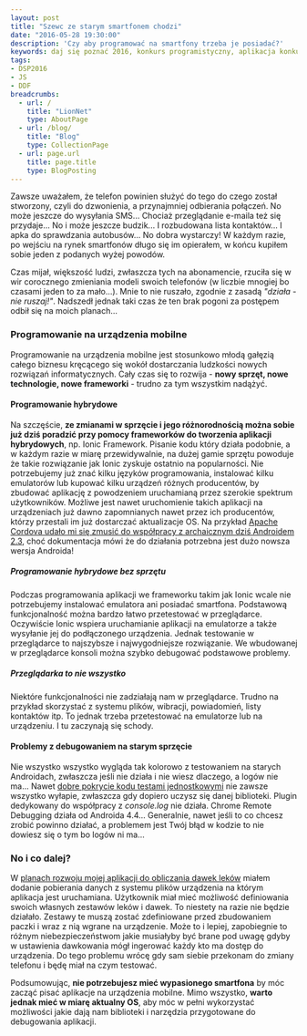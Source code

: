 ```yaml
---
layout: post
title: "Szewc ze starym smartfonem chodzi"
date: "2016-05-28 19:30:00"
description: 'Czy aby programować na smartfony trzeba je posiadać?'
keywords: daj się poznać 2016, konkurs programistyczny, aplikacja konkursowa, drug dose framework, aplikacja mobilna, pas pediatryczny, dawkowanie leków, ionic framework, angularjs, smartfony, android, programowanie na urządzenia mobilne, apache cordova, testowanie aplikacji mobilnych
tags:
- DSP2016
- JS
- DDF
breadcrumbs:
  - url: /
    title: "LionNet"
    type: AboutPage
  - url: /blog/
    title: "Blog"
    type: CollectionPage
  - url: page.url
    title: page.title
    type: BlogPosting
---
```


Zawsze uważałem, że telefon powinien służyć do tego do czego został stworzony, 
czyli do dzwonienia, a przynajmniej odbierania połączeń. No może jeszcze do 
wysyłania SMS... Chociaż przeglądanie e-maila też się przydaje... No i może 
jeszcze budzik... I rozbudowana lista kontaktów... I apka do sprawdzania 
autobusów... No dobra wystarczy! W każdym razie, po wejściu na rynek smartfonów
długo się im opierałem, w końcu kupiłem sobie jeden z podanych wyżej powodów. 

Czas mijał, większość ludzi, zwłaszcza tych na abonamencie, rzuciła się w wir 
corocznego zmieniania modeli swoich telefonów (w liczbie mnogiej bo czasami 
jeden to za mało...). Mnie to nie ruszało, zgodnie z zasadą *"działa - nie 
ruszaj!"*. Nadszedł jednak taki czas że ten brak pogoni za postępem odbił się 
na moich planach...

### Programowanie na urządzenia mobilne

Programowanie na urządzenia mobilne jest stosunkowo młodą gałęzią całego biznesu
kręcącego się wokół dostarczania ludzkości nowych rozwiązań informatycznych.
Cały czas się to rozwija - **nowy sprzęt, nowe technologie, nowe frameworki** - 
trudno za tym wszystkim nadążyć. 

#### Programowanie hybrydowe

Na szczęście, **ze zmianami w sprzęcie i jego różnorodnością
można sobie już dziś poradzić przy pomocy frameworków do tworzenia aplikacji 
hybrydowych**, np. Ionic Framework. Pisanie kodu który działa podobnie, a w każdym 
razie w miarę przewidywalnie, na dużej gamie sprzętu powoduje że takie rozwiązanie
jak Ionic zyskuje ostatnio na popularności. Nie potrzebujemy już znać kilku języków 
programowania, instalować kilku emulatorów lub kupować kilku urządzeń różnych
producentów, by zbudować aplikację z powodzeniem uruchamianą przez szerokie
spektrum użytkowników. Możliwe jest nawet uruchomienie takich aplikacji na 
urządzeniach już dawno zapomnianych nawet przez ich producentów, którzy przestali
im już dostarczać aktualizacje OS. Na przykład [Apache Cordova udało mi się
zmusić do współpracy z archaicznym dziś Androidem 2.3][1], choć dokumentacja mówi 
że do działania potrzebna jest dużo nowsza wersja Androida!

##### Programowanie hybrydowe bez sprzętu

Podczas programowania aplikacji we frameworku takim jak Ionic wcale nie potrzebujemy
instalować emulatora ani posiadać smartfona. Podstawową funkcjonalność można
bardzo łatwo przetestować w przeglądarce. Oczywiście Ionic wspiera uruchamianie
aplikacji na emulatorze a także wysyłanie jej do podłączonego urządzenia. 
Jednak testowanie w przeglądarce to najszybsze i najwygodniejsze rozwiązanie.
We wbudowanej w przeglądarce konsoli można szybko debugować podstawowe problemy.

##### Przeglądarka to nie wszystko

Niektóre funkcjonalności nie zadziałają nam w przeglądarce. Trudno na przykład
skorzystać z systemu plików, wibracji, powiadomień, listy kontaktów itp. To jednak
trzeba przetestować na emulatorze lub na urządzeniu. I tu zaczynają się schody.

#### Problemy z debugowaniem na starym sprzęcie

Nie wszystko wszystko wygląda tak kolorowo z testowaniem na starych Androidach, 
zwłaszcza jeśli nie działa i nie wiesz dlaczego, a logów nie ma... Nawet [dobre
pokrycie kodu testami jednostkowymi][3] nie zawsze wszystko wyłapie, zwłaszcza 
gdy dopiero uczysz się danej biblioteki. Plugin dedykowany do współpracy z 
*console.log* nie działa. Chrome Remote Debugging działa od Androida
4.4... Generalnie, nawet jeśli to co chcesz zrobić powinno działać, a problemem 
jest Twój błąd w kodzie to nie dowiesz się o tym bo logów ni ma...

### No i co dalej?

W [planach rozwoju mojej aplikacji do obliczania dawek leków][2] miałem dodanie 
pobierania danych z systemu plików urządzenia na którym aplikacja jest uruchamiana. 
Użytkownik miał mieć możliwość definiowania swoich własnych zestawów leków i dawek.
To niestety na razie nie będzie działało. Zestawy te muszą zostać zdefiniowane
przed zbudowaniem paczki i wraz z nią wgrane na urządzenie. Może to i lepiej,
zapobiegnie to różnym niebezpieczeństwom jakie musiałyby być brane pod uwagę gdyby
w ustawienia dawkowania mógł ingerować każdy kto ma dostęp do urządzenia. Do 
tego problemu wrócę gdy sam siebie przekonam do zmiany telefonu i będę miał
na czym testować.

Podsumowując, **nie potrzebujesz mieć wypasionego smartfona** by móc zacząć pisać
aplikacje na urządzenia mobilne. Mimo wszystko, **warto jednak mieć w miarę aktualny
OS**, aby móc w pełni wykorzystać możliwości jakie dają nam biblioteki i narzędzia
przygotowane do debugowania aplikacji.

[1]: /2016/04/16/apache-cordova-ionic-framework-i-starsze-wersje-androida.html
[2]: /2016/05/04/moscow-dla-drug-dose-framework.html
[3]: /2016/05/18/code-coverage-w-karma.html

